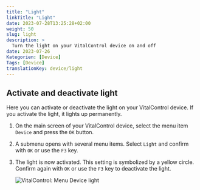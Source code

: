 ```yaml
---
title: "Light"
linkTitle: "Light"
date: 2023-07-28T13:25:28+02:00
weight: 50
slug: light
description: >
  Turn the light on your VitalControl device on and off
date: 2023-07-26
Kategorien: [Device]
Tags: [Device]
translationKey: device/light
---
```

## Activate and deactivate light

Here you can activate or deactivate the light on your VitalControl device. If you activate the light, it lights up permanently.

1. On the main screen of your VitalControl device, select the menu item `Device` and press the `OK` button.

2. A submenu opens with several menu items. Select `Light` and confirm with `OK` or use the `F3` key.

3. The light is now activated. This setting is symbolized by a yellow circle. Confirm again with `OK` or use the `F3` key to deactivate the light.

   ![VitalControl: Menu Device light](../images/light.png "Activate and deactivate light")
   